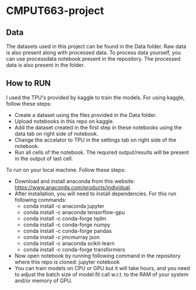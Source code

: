 # CMPUT663-project

## Data
The datasets used in this project can be found in the Data folder. Raw data is also present along with processed data. To process data yourself, you can use processdata notebook present in the repository. The processed data is also present in the folder.

## How to RUN
I used the TPU's provided by kaggle to train the models. For using kaggle, follow these steps:
- Create a dataset using the files provided in the Data folder.
- Upload notebooks in this repo on kaggle.
- Add the dataset created in the first step in these notebooks using the data tab on right side of notebook.
- Change the accelator to TPU in the settings tab on right side of the notebook.
- Run all cells of the notebook. The required output/results will be present in the output of last cell.

To run on your local machine. Follow these steps:
- Download and install anaconda from this website: https://www.anaconda.com/products/individual.
- After installation, you will need to install dependencies. For this run following commands:
  - conda install -c anaconda jupyter 
  - conda install -c anaconda tensorflow-gpu
  - conda install -c conda-forge tqdm
  - conda install -c conda-forge numpy
  - conda install -c conda-forge pandas
  - conda install -c jmcmurray json
  - conda install -c anaconda scikit-learn 
  - conda install -c conda-forge transformers 
 - Now open notebook by running following command in the repository where this repo is cloned: jupyter notebook
 - You can train models on CPU or GPU but it will take hours, and you need to adjust the batch size of model.fit call w.r.t. to the RAM of your system and/or memory of GPU.

